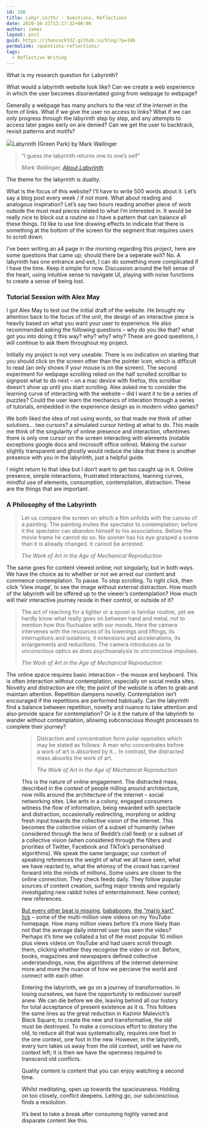 ```yaml
---
id: 186
title: Labyr.in/th/ - Questions, Reflections
date: 2020-10-31T13:17:32+00:00
author: James
layout: post
guid: https://jhancock532.github.io/blog/?p=186
permalink: /questions-reflections/
tags:
  - Reflective Writing
---
```

What is my research question for Labyrinth?

What would a labyrinth website look like? Can we create a web experience in which the user becomes disorientated going from webpage to webpage?


Generally a webpage has many anchors to the rest of the internet in the form of links. What if we give the user no access to links? What if we can only progress through the labyrinth step by step, and any attempts to access later pages early on are denied? Can we get the user to backtrack, revisit patterns and motifs?

![](https://art.tfl.gov.uk/labyrinth/wp-content/uploads/2013/04/Green-Park-small-1024x681.jpg)Labyrinth (Green Park) by Mark Wallinger

<blockquote class="wp-block-quote">
  <p>
    &#8220;I guess the labyrinth returns one to one&#8217;s self&#8221;
  </p>
  
  <cite>Mark Wallinger, <a href="https://vimeo.com/161010045">About Labyrinth</a></cite>
</blockquote>

The theme for the labyrinth is duality.

What is the focus of this website? I&#8217;ll have to write 500 words about it. Let&#8217;s say a blog post every week / if not more. What about reading and analogous inspiration? Let&#8217;s say two hours reading another piece of work outside the must read pieces related to what I&#8217;m interested in. It would be really nice to block out a routine so I have a pattern that can balance all these things. I&#8217;d like to use line drawing effects to indicate that there is something at the bottom of the screen for the segment that requires users to scroll down.

I&#8217;ve been writing an a4 page in the morning regarding this project, here are some questions that came up; should there be a seperate exit? No. A labyrinth has one entrance and exit, I can do something more complicated if I have the time. Keep it simple for now. Discussion around the felt sense of the heart, using intuitive sense to navigate UI, playing with noise functions to create a sense of being lost.

### Tutorial Session with Alex May

I got Alex May to test out the initial draft of the website. He brought my attention back to the focus of the unit, the design of an interactive piece is heavily based on what you want your user to experience. He also recommended asking the following questions &#8211; why do you like that? what got you into doing it this way? why? why? why? These are good questions, I will continue to ask them throughout my project.

Initially my project is not very useable. There is no indication on starting that you should click on the screen other than the pointer icon, which is difficult to read (an only shows if your mouse is on the screen). The second experiment for webpage scrolling relied on the half scrolled scrollbar to signpost what to do next &#8211; on a mac device with firefox, this scrollbar doesn&#8217;t show up until you start scrolling. Alex asked me to consider the learning curve of interacting with the website &#8211; did I want it to be a series of puzzles? Could the user learn the mechanics of interation through a series of tutorials, embedded in the experience design as in modern video games? 

We both liked the idea of not using words, so that made me think of other solutions&#8230; two cursors? a simulated cursor hinting at what to do. This made me think of the singularity of online presence and interaction, oftentimes there is only one cursor on the screen interacting with elements (notable exceptions google docs and microsoft office online). Making the cursor slightly transparent and ghostly would reduce the idea that there is another presence with you in the labyrinth, just a helpful guide.

I might return to that idea but I don&#8217;t want to get too caught up in it. Online presence, simple interactions, frustrated interactions, learning curves, mindful use of elements, consumption, contemplation, distraction. These are the things that are important.

### A Philosophy of the Labyrinth

<blockquote class="wp-block-quote">
  <p>
    Let us compare the screen on which a film unfolds with the canvas of a painting. The painting invites the spectator to contemplation; before it the spectator can abandon himself to his associations. Before the movie frame he cannot do so. No sooner has his eye grasped a scene than it is already changed. It cannot be arrested.
  </p>
  
  <cite>The Work of Art in the Age of Mechanical Reproduction</cite>
</blockquote>

The same goes for content viewed online; not singularly, but in both ways. We have the choice as to whether or not we arrest our content and commence contemplation. To pause. To stop scrolling. To right click, then click &#8216;View image&#8217;, to see the image without external distraction. How much of the labyrinth will be offered up to the viewer&#8217;s contemplation? How much will their interactive journey reside in their control, or outside of it?

<blockquote class="wp-block-quote">
  <p>
    The act of reaching for a lighter or a spoon is familiar routine, yet we hardly know what really goes on between hand and metal, not to mention how this fluctuates with our moods. Here the camera intervenes with the resources of its lowerings and liftings, its interruptions and isolations, it extensions and accelerations, its enlargements and reductions. The camera introduces us to unconscious optics as does psychoanalysis to unconscious impulses.
  </p>
  
  <cite>The Work of Art in the Age of Mechanical Reproduction</cite>
</blockquote>

The online space requires basic interaction &#8211; the mouse and keyboard. This is often interaction without contemplation, especially on social media sites. Novelty and distraction are rife; the point of the website is often to grab and maintain attention. Repetition dampens novelty. Contemplation isn&#8217;t encouraged if the repetitions are performed habitually. Can the labyrinth find a balance between repetition, novelty and nuance to take attention and also provide space for contemplation? Or is it the nature of the labyrinth to wander without contemplation, allowing subconscious thought processes to complete their journey?<figure class="wp-block-pullquote">

> Distraction and concentration form polar opposites which may be stated as follows: A man who concentrates before a work of art is absorbed by it&#8230; In contrast, the distracted mass absorbs the work of art.
> 
> <cite>The Work of Art in the Age of Mechanical Reproduction</cite>

This is the nature of online engagement. The distracted mass, described in the context of people milling around architecture, now mills around the architecture of the internet &#8211; social networking sites. Like ants in a colony, engaged consumers witness the flow of information, being rewarded with spectacle and distraction, occasionally redirecting, morphing or adding fresh input towards the collective vision of the internet. This becomes the collective vision of a subset of humanity (when considered through the lens of Reddit&#8217;s r/all feed) or a subset of a collective vision (when considered through the filters and priorities of Twitter, Facebook and TikTok&#8217;s personalised algorithms). We speak the same language; our context of speaking references the weight of what we all have seen, what we have reacted to, what the whimsy of the crowd has carried forward into the minds of millions. Some users are closer to the online connection. They check feeds daily. They follow popular sources of content creation, surfing major trends and regularly investigating new rabbit holes of enterntainment. New context; new references. 

[But every other beat is missing](https://www.youtube.com/watch?v=jLvDnRU_ajk), [bababooey](https://www.youtube.com/watch?v=H3x2wkjyxFs), [the &#8220;mario kart&#8221; lick](https://www.youtube.com/watch?v=3rD-tdEFKlg) &#8211; some of the multi-million view videos on my YouTube homepage. How many million views before it&#8217;s more likely than not that the average daily internet user has seen the video? Perhaps it&#8217;s time we collated a list of the most popular 10 million plus views videos on YouTube and had users scroll through them, clicking whether they recognise the video or not. Before, books, magazines and newspapers defined collective understandings, now, the algorithms of the internet determine more and more the nuance of how we percieve the world and connect with each other.

Entering the labyrinth, we go on a journey of transformation. In losing ourselves, we have the opportunity to rediscover ourself anew. We can die before we die, leaving behind all our history for total acceptance of present existence as it is. This follows the same lines as the great reduction in Kazimir Malevich&#8217;s Black Square; to create the new and transformative, the old must be destroyed. To make a conscious effort to destory the old, to reduce all that was systematically, requires one foot in the one context, one foot in the new. However, in the labyrinth, every turn takes us away from the old context, until we have no context left; it is then we have the openness required to transcend old conflicts.

Quality content is content that you can enjoy watching a second time.

Whilst meditating, open up towards the spaciousness. Holding on too closely, conflict deepens. Letting go, our subconscious finds a resolution.

It&#8217;s best to take a break after consuming highly varied and disparate content like this.